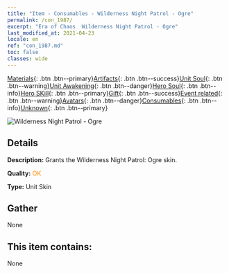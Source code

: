 ```yaml
---
title: "Item - Consumables - Wilderness Night Patrol - Ogre"
permalink: /con_1987/
excerpt: "Era of Chaos  Wilderness Night Patrol - Ogre"
last_modified_at: 2021-04-23
locale: en
ref: "con_1987.md"
toc: false
classes: wide
---
```

 [Materials](/Items/){: .btn .btn--primary}[Artifacts](/Items/Artifacts/){: .btn .btn--success}[Unit Soul](/Items/UnitSoul/){: .btn .btn--warning}[Unit Awakening](/Items/UnitAwakening/){: .btn .btn--danger}[Hero Soul](/Items/HeroSoul/){: .btn .btn--info}[Hero SKill](/Items/HeroSkill/){: .btn .btn--primary}[Gift](/Items/Gift/){: .btn .btn--success}[Event related](/Items/Events/){: .btn .btn--warning}[Avatars](/Items/Avatars/){: .btn .btn--danger}[Consumables](/Items/Consumables/){: .btn .btn--info}[Unknown](/Items/Unknown/){: .btn .btn--primary}

 ![Wilderness Night Patrol - Ogre](/images/u/ti_shirenmopifu.jpg)

## Details
 **Description:** Grants the Wilderness Night Patrol: Ogre skin.

 **Quality:** <span style="color: #FF8C00">OK</span>

 **Type:** Unit Skin

## Gather

  None

## This item contains:

  None

